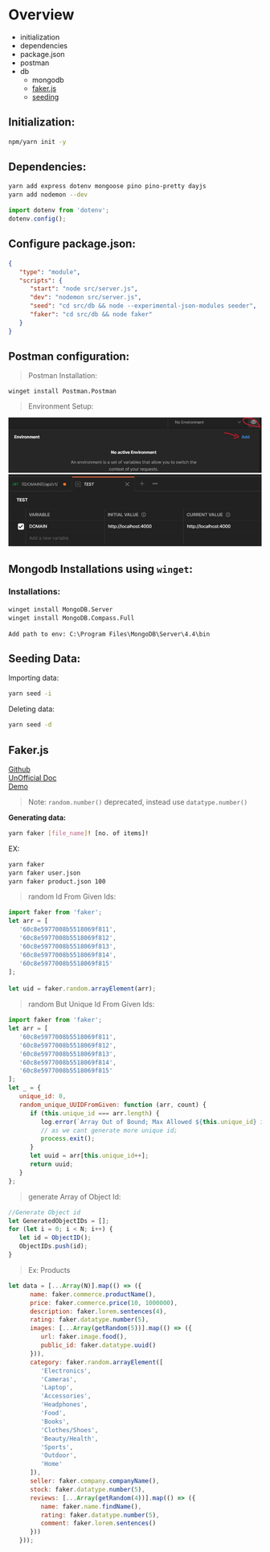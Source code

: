 # Overview

-  initialization
-  dependencies
-  package.json
-  postman
-  db
   -  mongodb
   -  [faker.js](#faker)
   -  [seeding](#seed)

## Initialization:

```bash
npm/yarn init -y
```

## Dependencies:

```bash
yarn add express dotenv mongoose pino pino-pretty dayjs
yarn add nodemon --dev
```

```ts
import dotenv from 'dotenv';
dotenv.config();
```

## Configure package.json:

```json
{
   "type": "module",
   "scripts": {
      "start": "node src/server.js",
      "dev": "nodemon src/server.js",
      "seed": "cd src/db && node --experimental-json-modules seeder",
      "faker": "cd src/db && node faker"
   }
}
```

## Postman configuration:

> Postman Installation:

```
winget install Postman.Postman
```

> Environment Setup:

![postman-1](./img/postman1.jpg) ![postman-2](./img/postman2.jpg)

## Mongodb Installations using `winget`:

### Installations:

```cmd
winget install MongoDB.Server
winget install MongoDB.Compass.Full
```

`Add path to env: C:\Program Files\MongoDB\Server\4.4\bin`

<div id="seed"/>

## Seeding Data:

Importing data:

```bash
yarn seed -i
```

Deleting data:

```bash
yarn seed -d
```

<div id="faker" ></div>

## Faker.js

[Github](https://github.com/marak/Faker.js/)\
[UnOfficial Doc](https://fakerjsdocs.netlify.app/)\
[Demo](https://rawgit.com/Marak/faker.js/master/examples/browser/index.html)

> Note: `random.number()` deprecated, instead use `datatype.number()`

**Generating data:**

```bash
yarn faker [file_name]! [no. of items]!
```

EX:

```bash
yarn faker
yarn faker user.json
yarn faker product.json 100
```

> random Id From Given Ids:

```js
import faker from 'faker';
let arr = [
   '60c8e5977008b5518069f811',
   '60c8e5977008b5518069f812',
   '60c8e5977008b5518069f813',
   '60c8e5977008b5518069f814',
   '60c8e5977008b5518069f815'
];

let uid = faker.random.arrayElement(arr);

```

> random But Unique Id From Given Ids:

```js
import faker from 'faker';
let arr = [
   '60c8e5977008b5518069f811',
   '60c8e5977008b5518069f812',
   '60c8e5977008b5518069f813',
   '60c8e5977008b5518069f814',
   '60c8e5977008b5518069f815'
];
let _ = {
   unique_id: 0,
   random_unique_UUIDFromGiven: function (arr, count) {
      if (this.unique_id === arr.length) {
         log.error(`Array Out of Bound; Max Allowed ${this.unique_id} items`);
         // as we cant generate more unique id;
         process.exit();
      }
      let uuid = arr[this.unique_id++];
      return uuid;
   }
};
```

> generate Array of Object Id:

```js
//Generate Object id
let GeneratedObjectIDs = [];
for (let i = 0; i < N; i++) {
   let id = ObjectID();
   ObjectIDs.push(id);
}
```

> Ex: Products

```javascript
let data = [...Array(N)].map(() => ({
      name: faker.commerce.productName(),
      price: faker.commerce.price(10, 1000000),
      description: faker.lorem.sentences(4),
      rating: faker.datatype.number(5),
      images: [...Array(getRandom(5))].map(() => ({
         url: faker.image.food(),
         public_id: faker.datatype.uuid()
      })),
      category: faker.random.arrayElement([
         'Electronics',
         'Cameras',
         'Laptop',
         'Accessories',
         'Headphones',
         'Food',
         'Books',
         'Clothes/Shoes',
         'Beauty/Health',
         'Sports',
         'Outdoor',
         'Home'
      ]),
      seller: faker.company.companyName(),
      stock: faker.datatype.number(5),
      reviews: [...Array(getRandom(4))].map(() => ({
         name: faker.name.findName(),
         rating: faker.datatype.number(5),
         comment: faker.lorem.sentences()
      }))
   }));
```
